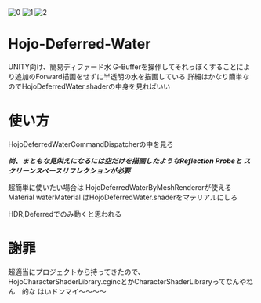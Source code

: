
<img src="https://blog-imgs-112.fc2.com/h/o/j/hojogames/2017y10m28d_185331276.png" alt="0" title="0">
<img src="https://blog-imgs-112.fc2.com/h/o/j/hojogames/2017y10m28d_185333159.png" alt="1" title="1">
<img src="https://blog-imgs-112.fc2.com/h/o/j/hojogames/2017y10m28d_185334576.png" alt="2" title="2">

# Hojo-Deferred-Water
UNITY向け、簡易ディファード水
G-Bufferを操作してそれっぽくすることにより追加のForward描画をせずに半透明の水を描画している
詳細はかなり簡単なのでHojoDeferredWater.shaderの中身を見ればいい

# 使い方
HojoDeferredWaterCommandDispatcherの中を見ろ

**_尚、まともな見栄えになるには空だけを描画したようなReflection Probeと
スクリーンスペースリフレクションが必要_**

超簡単に使いたい場合は
HojoDeferredWaterByMeshRendererが使える
Material waterMaterial
はHojoDeferredWater.shaderをマテリアルにしろ

HDR,Deferredでのみ動くと思われる

# 謝罪
超適当にプロジェクトから持ってきたので、
HojoCharacterShaderLibrary.cgincとかCharacterShaderLibraryってなんやねん　的な
はいドンマイ～～～～
